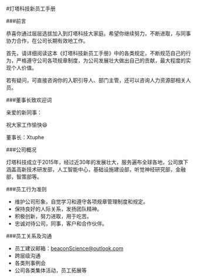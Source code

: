 #灯塔科技新员工手册

###前言

恭喜你通过层层选拔加入到灯塔科技大家庭。希望你继续努力，不断进取，与同事协力合作，在公司长期有效地工作。

首先，请详细阅读这本《灯塔科技新员工手册》中的各类规定，不断规范自己的行为，严格遵守公司各项规章制度，为公司发展壮大做出自己的贡献，最大程度的实现个人价值。

若有疑问，可直接咨询你的入职引导人、部门主管，还可以咨询人力资源部相关人员。

###董事长致欢迎词

亲爱的新同事：

祝大家工作愉快😆

董事长：Xtuphe

###公司概况

灯塔科技成立于2015年，经过近30年的发展壮大，服务遍布全球各地，公司旗下涵盖高新技术研发部，人工智能中心，基础设施建设部，听觉神经研究部，金融部，智策部等。

###员工行为准则

* 维护公司形象，自觉学习和遵守各项规章管理制度和规定。
* 保持良好的人际关系，发扬团队精神。
* 积极创新，努力进取，用于吃苦。
* 忠诚对待公司，同事，客户和合作伙伴。

###员工关系及沟通
* 员工建议邮箱：beaconScience@outlook.com
* 跨层级沟通
* 各类刑事例会
* 公司各类集体活动，员工拓展等